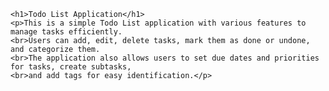 
    <h1>Todo List Application</h1>
    <p>This is a simple Todo List application with various features to manage tasks efficiently.
    <br>Users can add, edit, delete tasks, mark them as done or undone, and categorize them.
    <br>The application also allows users to set due dates and priorities for tasks, create subtasks, 
    <br>and add tags for easy identification.</p>

